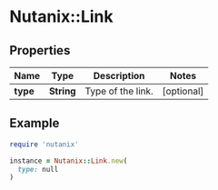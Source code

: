 # Nutanix::Link

## Properties

| Name | Type | Description | Notes |
| ---- | ---- | ----------- | ----- |
| **type** | **String** | Type of the link. | [optional] |

## Example

```ruby
require 'nutanix'

instance = Nutanix::Link.new(
  type: null
)
```

